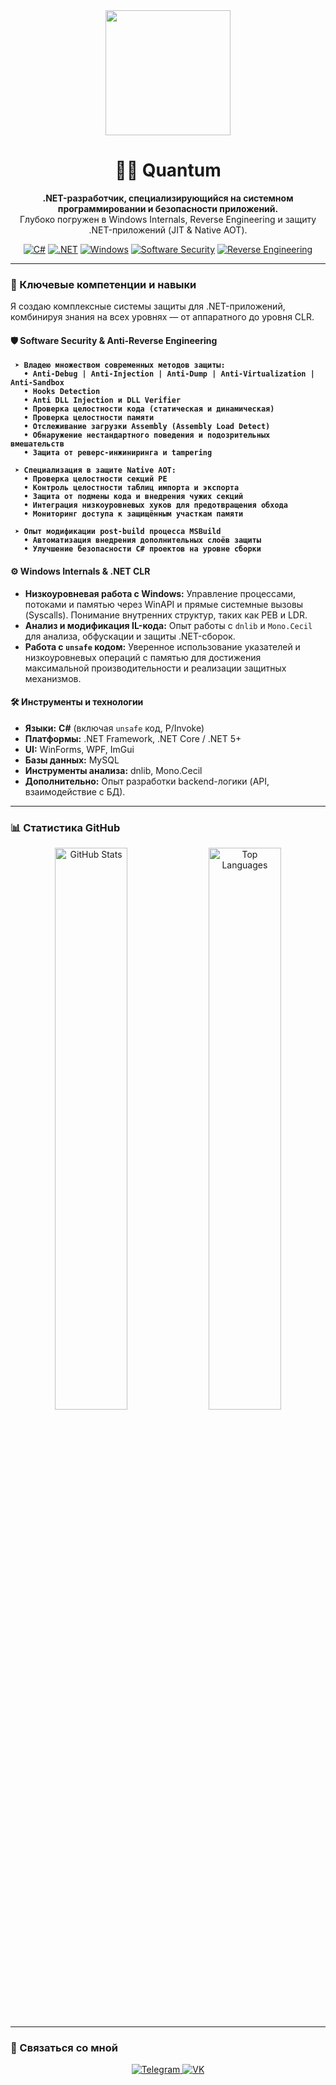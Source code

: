<div align="center">
  <img src="https://media.giphy.com/media/du3J3cXyzhj75IOgvA/giphy.gif" width="200" height="200">
  <h1>👨‍💻 Quantum</h1>
  <p>
    <strong>.NET-разработчик, специализирующийся на системном программировании и безопасности приложений.</strong>
    <br>
    Глубоко погружен в Windows Internals, Reverse Engineering и защиту .NET-приложений (JIT & Native AOT).
  </p>
  <p align="center">
    <a href="#"><img alt="C#" src="https://img.shields.io/badge/C%23-239120?style=for-the-badge&logo=c-sharp&logoColor=white"></a>
    <a href="#"><img alt=".NET" src="https://img.shields.io/badge/.NET-512BD4?style=for-the-badge&logo=dotnet&logoColor=white"></a>
    <a href="#"><img alt="Windows" src="https://img.shields.io/badge/Windows_Internals-0078D6?style=for-the-badge&logo=windows&logoColor=white"></a>
    <a href="#"><img alt="Software Security" src="https://img.shields.io/badge/Software%20Security-CC0000?style=for-the-badge&logo=linuxfoundation&logoColor=white"></a>
    <a href="#"><img alt="Reverse Engineering" src="https://img.shields.io/badge/Reverse%20Engineering-111111?style=for-the-badge"></a>
  </p>
</div>

---

### 🚀 Ключевые компетенции и навыки

Я создаю комплексные системы защиты для .NET-приложений, комбинируя знания на всех уровнях — от аппаратного до уровня CLR.

#### **🛡️ Software Security & Anti-Reverse Engineering**
**` ➤ Владею множеством современных методов защиты:`**  
**`   • Anti-Debug | Anti-Injection | Anti-Dump | Anti-Virtualization | Anti-Sandbox`**  
**`   • Hooks Detection`**  
**`   • Anti DLL Injection и DLL Verifier`**  
**`   • Проверка целостности кода (статическая и динамическая)`**  
**`   • Проверка целостности памяти`**  
**`   • Отслеживание загрузки Assembly (Assembly Load Detect)`**  
**`   • Обнаружение нестандартного поведения и подозрительных вмешательств`**  
**`   • Защита от реверс-инжиниринга и tampering`**


**` ➤ Специализация в защите Native AOT:`**  
**`   • Проверка целостности секций PE`**  
**`   • Контроль целостности таблиц импорта и экспорта`**  
**`   • Защита от подмены кода и внедрения чужих секций`**  
**`   • Интеграция низкоуровневых хуков для предотвращения обхода`**  
**`   • Мониторинг доступа к защищённым участкам памяти`**

**` ➤ Опыт модификации post-build процесса MSBuild`**  
**`   • Автоматизация внедрения дополнительных слоёв защиты`**  
**`   • Улучшение безопасности C# проектов на уровне сборки`**

#### **⚙️ Windows Internals & .NET CLR**
- **Низкоуровневая работа с Windows:** Управление процессами, потоками и памятью через WinAPI и прямые системные вызовы (Syscalls). Понимание внутренних структур, таких как PEB и LDR.
- **Анализ и модификация IL-кода:** Опыт работы с `dnlib` и `Mono.Cecil` для анализа, обфускации и защиты .NET-сборок.
- **Работа с `unsafe` кодом:** Уверенное использование указателей и низкоуровневых операций с памятью для достижения максимальной производительности и реализации защитных механизмов.

#### **🛠️ Инструменты и технологии**
- **Языки:** **C#** (включая `unsafe` код, P/Invoke)
- **Платформы:** .NET Framework, .NET Core / .NET 5+
- **UI:** WinForms, WPF, ImGui
- **Базы данных:** MySQL
- **Инструменты анализа:** dnlib, Mono.Cecil
- **Дополнительно:** Опыт разработки backend-логики (API, взаимодействие с БД).

---

### 📊 Статистика GitHub
<p align="center">
  <img src="https://github-readme-stats.vercel.app/api?username=Quantum54554545&show_icons=true&theme=radical&rank_icon=github" alt="GitHub Stats" width="48%">
  <img src="https://github-readme-stats.vercel.app/api/top-langs/?username=Quantum54554545&layout=compact&theme=radical" alt="Top Languages" width="48%">
</p>

---

### 🔗 Связаться со мной
<p align="center">
  <a href="https://t.me/quantuumm">
    <img src="https://img.shields.io/badge/Telegram-2CA5E0?style=for-the-badge&logo=telegram&logoColor=white" alt="Telegram">
  </a>
  <a href="https://vk.com/skamminglocalclub">
    <img src="https://img.shields.io/badge/VKontakte-0077FF?style=for-the-badge&logo=vk&logoColor=white" alt="VK">
  </a>
</p>
